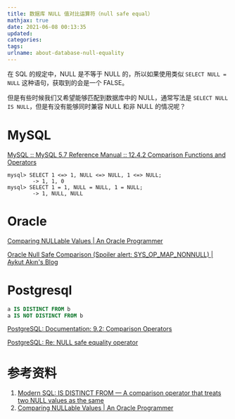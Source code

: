 ```yaml
---
title: 数据库 NULL 值对比运算符（null safe equal）
mathjax: true
date: 2021-06-08 00:13:35
updated:
categories:
tags:
urlname: about-database-null-equality
---
```




<!-- more -->



在 SQL 的规定中，NULL 是不等于 NULL 的，所以如果使用类似 `SELECT NULL = NULL` 这种语句，获取到的会是一个 FALSE。

但是有些时候我们又希望能够匹配到数据库中的 NULL，通常写法是 `SELECT NULL IS NULL`，但是有没有能够同时兼容 NULL 和非 NULL 的情况呢？





# MySQL

[MySQL :: MySQL 5.7 Reference Manual :: 12.4.2 Comparison Functions and Operators](https://dev.mysql.com/doc/refman/5.7/en/comparison-operators.html)

```
mysql> SELECT 1 <=> 1, NULL <=> NULL, 1 <=> NULL;
        -> 1, 1, 0
mysql> SELECT 1 = 1, NULL = NULL, 1 = NULL;
        -> 1, NULL, NULL
```







# Oracle

[Comparing NULLable Values | An Oracle Programmer](https://stewashton.wordpress.com/2015/03/02/comparing-nullable-values/)

[Oracle Null Safe Comparison (Spoiler alert: SYS_OP_MAP_NONNULL) | Aykut Akın's Blog](https://aykutakin.wordpress.com/2017/10/18/oracle-null-safe-comparison-spoiler-alert-sys_op_map_nonnull/)





# Postgresql

```sql
a IS DISTINCT FROM b
a IS NOT DISTINCT FROM b
```



[PostgreSQL: Documentation: 9.2: Comparison Operators](https://www.postgresql.org/docs/9.2/functions-comparison.html)

[PostgreSQL: Re: NULL safe equality operator](https://www.postgresql.org/message-id/Pine.LNX.4.44.0511250648580.25251-100000%40zigo.dhs.org)





# 参考资料

1. [Modern SQL: IS DISTINCT FROM — A comparison operator that treats two NULL values as the same](https://modern-sql.com/feature/is-distinct-from)
2. [Comparing NULLable Values | An Oracle Programmer](https://stewashton.wordpress.com/2015/03/02/comparing-nullable-values/)



